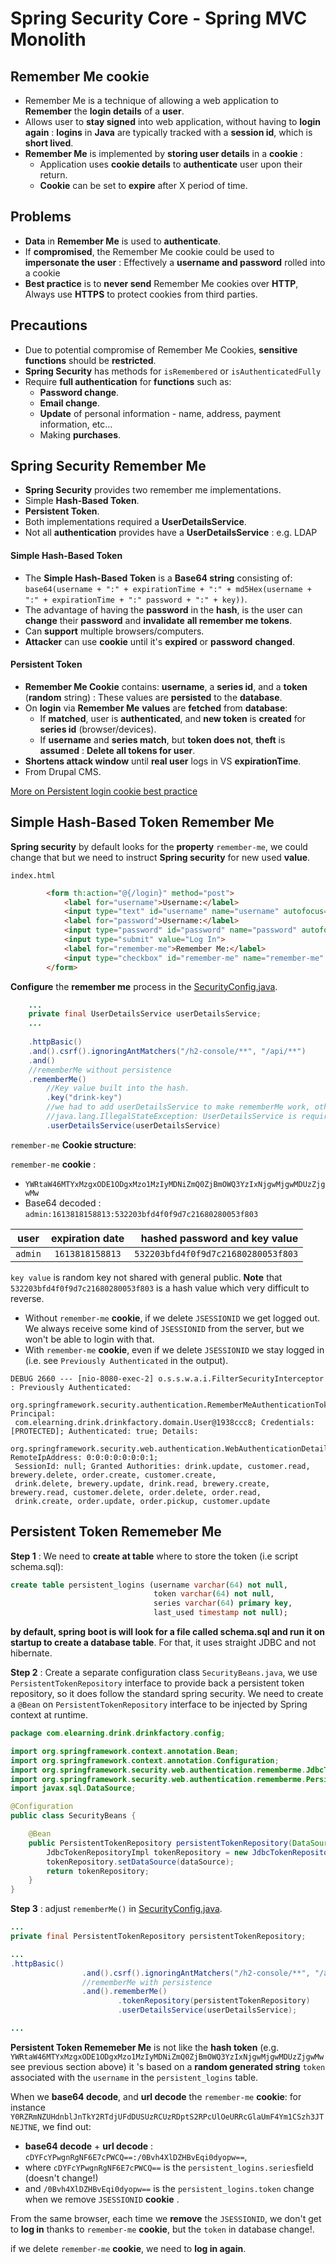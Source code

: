 # Spring Security Core - Spring MVC Monolith

## Remember Me cookie 

- Remember Me is a technique of allowing a web application to **Remember** the **login details** of a **user**.
- Allows user to **stay signed** into web application, without having to **login again** : **logins** in **Java** are typically tracked with a **session id**, which is **short lived**.
- **Remember Me** is implemented by **storing user details** in a **cookie** : 
	- Application uses **cookie details** to **authenticate** user upon their return.
	- **Cookie** can be set to **expire** after X period of time.

Problems
---------

- **Data** in **Remember Me** is used to **authenticate**.
- If **compromised**, the Remember Me cookie could be used to **impersonate the user** : Effectively a **username and password** rolled into a cookie
- **Best practice** is to **never send** Remember Me cookies over **HTTP**, Always use **HTTPS** to protect cookies from third parties.

Precautions
---------

- Due to potential compromise of Remember Me Cookies, **sensitive functions** should be **restricted**.
- **Spring Security** has methods for `isRemembered` or `isAuthenticatedFully`
- Require **full authentication** for **functions** such as:
	- **Password change**.
	- **Email change**.
	- **Update** of personal information - name, address, payment information, etc...
	- Making **purchases**.



Spring Security Remember Me
------
- **Spring Security** provides two remember me implementations.
- Simple **Hash-Based Token**.
- **Persistent Token**. 
- Both implementations required a **UserDetailsService**.
- Not all **authentication** provides have a **UserDetailsService** : e.g. LDAP


#### Simple Hash-Based Token

- The **Simple Hash-Based Token** is a **Base64 string** consisting of: `base64(username + ":" + expirationTime + ":" + md5Hex(username + ":" + expirationTime + ":" password + ":" + key))`.
- The advantage of having the **password** in the **hash**, is the user can **change** their **password** and **invalidate** **all remember me tokens**.
- Can **support** multiple browsers/computers.
- **Attacker** can use **cookie** until it's **expired** or **password** **changed**.

#### Persistent Token

- **Remember Me Cookie** contains: **username**, a **series id**, and a **token** (**random** string) : These values are **persisted** to the **database**.
- On **login** via **Remember Me** **values** are **fetched** from **database**:
	- If **matched**, user is **authenticated**, and **new token** is **created** for **series id** (browser/devices).
	- If **username** and **series match**, but **token does not**, **theft** is **assumed** : **Delete all tokens for user**.
- **Shortens attack window** until **real user** logs in VS **expirationTime**.
- From Drupal CMS.

[More on Persistent login cookie best practice](https://web.archive.org/web/20080825010602/http://fishbowl.pastiche.org/2004/01/19/persistent_login_cookie_best_practice/)


Simple Hash-Based Token Remember Me
---------


**Spring security** by default looks for the **property** `remember-me`, we could change that but we need to instruct **Spring security** for new used **value**.

`index.html`
```html
		<form th:action="@{/login}" method="post">
            <label for="username">Username:</label>
            <input type="text" id="username" name="username" autofocus="true" autocomplete="off">
            <label for="password">Username:</label>
            <input type="password" id="password" name="password" autofocus="true" autocomplete="off">
            <input type="submit" value="Log In">
            <label for="remember-me">Remember Me:</label>
            <input type="checkbox" id="remember-me" name="remember-me" />
        </form>
```

**Configure** the **remember me** process in the [SecurityConfig.java](src/main/java/com/elearning/drink/drinkfactory/config/SecurityConfig.java).

```java
	...
	private final UserDetailsService userDetailsService;
	...
	
	.httpBasic()
    .and().csrf().ignoringAntMatchers("/h2-console/**", "/api/**")
    .and()
	//rememberMe without persistence
    .rememberMe()
		//Key value built into the hash.
        .key("drink-key")
		//we had to add userDetailsService to make rememberMe work, otherwise apps could get away with it.
        //java.lang.IllegalStateException: UserDetailsService is required.	
		.userDetailsService(userDetailsService)
```

`remember-me` **Cookie structure**:

`remember-me` **cookie** :
- `YWRtaW46MTYxMzgxODE1ODgxMzo1MzIyMDNiZmQ0ZjBmOWQ3YzIxNjgwMjgwMDUzZjgwMw`
- Base64 decoded : `admin:1613818158813:532203bfd4f0f9d7c21680280053f803`

| user|expiration date| hashed password and key value|
| ------------- |:-------------:| -----:|
| `admin`| `1613818158813` | `532203bfd4f0f9d7c21680280053f803` |

 `key value` is random key not shared with general public. **Note** that `532203bfd4f0f9d7c21680280053f803` is a hash value which very difficult to reverse.


				 
- Without `remember-me` **cookie**, if we delete `JSESSIONID` we get logged out. We always receive some kind of `JSESSIONID` from the server, but we won't be able to login with that.  
- With `remember-me` **cookie**, even if we delete `JSESSIONID` we stay logged in (i.e. see `Previously Authenticated` in the output).
```
DEBUG 2660 --- [nio-8080-exec-2] o.s.s.w.a.i.FilterSecurityInterceptor    : Previously Authenticated:
 org.springframework.security.authentication.RememberMeAuthenticationToken@4a87d2be: Principal:
 com.elearning.drink.drinkfactory.domain.User@1938ccc8; Credentials: [PROTECTED]; Authenticated: true; Details:
 org.springframework.security.web.authentication.WebAuthenticationDetails@b364: RemoteIpAddress: 0:0:0:0:0:0:0:1;
 SessionId: null; Granted Authorities: drink.update, customer.read, brewery.delete, order.create, customer.create, 
 drink.delete, brewery.update, drink.read, brewery.create, brewery.read, customer.delete, order.delete, order.read, 
 drink.create, order.update, order.pickup, customer.update
```



Persistent Token Rememeber Me
-----------

**Step 1** : We need to **create at table** where to store the token (i.e script schema.sql):
```sql
create table persistent_logins (username varchar(64) not null,
                                token varchar(64) not null,
                                series varchar(64) primary key,
                                last_used timestamp not null);
```
**by default, spring boot is will look for a file called schema.sql and run it on startup to create a database table**. For that, it uses straight JDBC and not hibernate.



**Step 2** : Create a separate configuration class `SecurityBeans.java`, we  use `PersistentTokenRepository` interface to provide back a persistent token repository, so it does follow the standard spring security. We need to create a `@Bean` on `PersistentTokenRepository` interface to be injected by Spring context at runtime. 

```java
package com.elearning.drink.drinkfactory.config;

import org.springframework.context.annotation.Bean;
import org.springframework.context.annotation.Configuration;
import org.springframework.security.web.authentication.rememberme.JdbcTokenRepositoryImpl;
import org.springframework.security.web.authentication.rememberme.PersistentTokenRepository;
import javax.sql.DataSource;

@Configuration
public class SecurityBeans {

    @Bean
    public PersistentTokenRepository persistentTokenRepository(DataSource dataSource){
        JdbcTokenRepositoryImpl tokenRepository = new JdbcTokenRepositoryImpl();
        tokenRepository.setDataSource(dataSource);
        return tokenRepository;
    }
}
```

**Step 3** : adjust `rememberMe()` in [SecurityConfig.java](src/main/java/com/elearning/drink/drinkfactory/config/SecurityConfig.java).
```java
...
private final PersistentTokenRepository persistentTokenRepository;

...
.httpBasic()
                .and().csrf().ignoringAntMatchers("/h2-console/**", "/api/**")
				//rememberMe with persistence
                .and().rememberMe()
                        .tokenRepository(persistentTokenRepository)
                        .userDetailsService(userDetailsService);

...
```

**Persistent Token Rememeber Me** is not like the **hash token** (e.g. `YWRtaW46MTYxMzgxODE1ODgxMzo1MzIyMDNiZmQ0ZjBmOWQ3YzIxNjgwMjgwMDUzZjgwMw` see previous section above) it 's based on a **random generated string** `token` associated with the `username` in the `persistent_logins` table.


When we **base64 decode**, and **url decode** the `remember-me` **cookie**: for instance `Y0RZRmNZUHdnblJnTkY2RTdjUFdDUSUzRCUzRDptS2RPcUlOeURRcGlaUmF4Ym1CSzh3JTNEJTNE`, we find out:
- **base64 decode** + **url decode** : `cDYFcYPwgnRgNF6E7cPWCQ==:/0Bvh4XlDZHBvEqi0dyopw==`,
-  where `cDYFcYPwgnRgNF6E7cPWCQ==` is the `persistent_logins.series`field (doesn't change!) 
- and `/0Bvh4XlDZHBvEqi0dyopw==` is the `persistent_logins.token` change when we remove `JSESSIONID` **cookie** .


From the same browser, each time we **remove** the `JSESSIONID`, we don't get to **log in** thanks to `remember-me` **cookie**, but the `token` in database change!.

if we  delete `remember-me` **cookie**, we need to **log in again**.